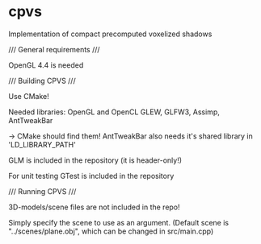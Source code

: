 cpvs
====

Implementation of compact precomputed voxelized shadows

/// General requirements ///

OpenGL 4.4 is needed


/// Building CPVS ///

Use CMake!

Needed libraries:
	OpenGL and OpenCL
	GLEW, GLFW3, Assimp, AntTweakBar

-> CMake should find them!
AntTweakBar also needs it's shared library in 'LD_LIBRARY_PATH'

GLM is included in the repository (it is header-only!)

For unit testing GTest is included in the repository

/// Running CPVS ///

3D-models/scene files are not included in the repo!

Simply specify the scene to use as an argument.
(Default scene is "../scenes/plane.obj", which can be changed in src/main.cpp)
